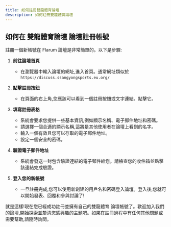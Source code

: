 ```yaml
---
title: 如何註冊雙龍體育論壇
description: 如何註冊雙龍體育論壇
---
```

## 如何在 雙龍體育論壇 論壇註冊帳號

註冊一個新帳號在 Flarum 論壇是非常簡單的。以下是步驟:

1. **前往論壇首頁**
   - 在瀏覽器中輸入論壇的網址,進入首頁。通常網址類似於 `https://discuss.ssangyongsports.eu.org/`

2. **點擊註冊按鈕**
   - 在頁面的右上角,您應該可以看到一個註冊按鈕或文字連結。點擊它。

3. **填寫註冊表格** 
   - 系統會要求您提供一些基本資訊,例如顯示名稱、電子郵件地址和密碼。
   - 請選擇一個合適的顯示名稱,這將是其他使用者在論壇上看到的名字。
   - 輸入一個有效且您可以存取的電子郵件地址。
   - 設定一個安全的密碼。

4. **驗證電子郵件地址**
   - 系統會發送一封包含驗證連結的電子郵件給您。請檢查您的收件箱並點擊該連結完成驗證。

5. **登入您的新帳號**
   - 一旦註冊完成,您可以使用新創建的用戶名和密碼登入論壇。登入後,您就可以開始發表、回覆和參與討論了!

就是這樣!現在您已經成功註冊並擁有自己的雙龍體育 論壇帳號了。歡迎加入我們的論壇,開始探索並釐清您感興趣的主題吧。如果在註冊過程中有任何其他問題或需要幫助,請隨時詢問。